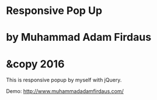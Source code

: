 # Responsive Pop Up
# by Muhammad Adam Firdaus
# &copy 2016

This is responsive popup by myself with jQuery.


Demo: http://www.muhammadadamfirdaus.com/
